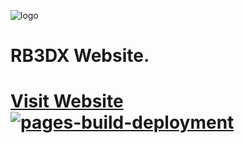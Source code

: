 ![logo](https://raw.githubusercontent.com/HMXMilohax/RB3DX-Site/main/docs/images/logo.gif)
# RB3DX Website.
# [Visit Website](https://rb3dx.milohax.org/) [![pages-build-deployment](https://github.com/hmxmilohax/RB3DX-Site/actions/workflows/pages/pages-build-deployment/badge.svg)](https://github.com/hmxmilohax/RB3DX-Site/actions/workflows/pages/pages-build-deployment)

